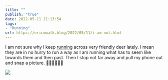```yaml
---
title: ""
publish: "true"
date: 2022-05-11 21:13:54
tags:
- "Running"
url: https://ericmwalk.blog/2022/05/11/i-am-not.html
---
```

I am not sure why I keep [running](http://www.strava.com/activities/7126493492) across very friendly deer lately. I mean they are in no hurry to run a way as I am running what has to seem like towards them and then past. Then I stop not far away and pull my phone out and snap a picture. 🤷‍♂️🦌🏃🏻‍♂️


![](https://ericmwalk.blog/uploads/2022/729defeaec.jpg)